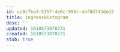 ```yaml
---
id: cc0c7ba3-5157-4e0c-996c-ebf8d743ded3
title: ingressHistogram
desc: ''
updated: 1618573870731
created: 1618573870731
stub: true
---
```


